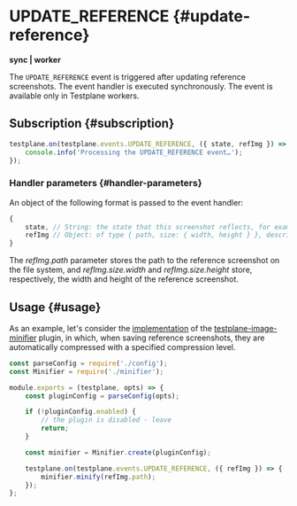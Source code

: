 # UPDATE_REFERENCE {#update-reference}

**sync | worker**

The `UPDATE_REFERENCE` event is triggered after updating reference screenshots. The event handler is executed synchronously. The event is available only in Testplane workers.

## Subscription {#subscription}

```javascript
testplane.on(testplane.events.UPDATE_REFERENCE, ({ state, refImg }) => {
    console.info('Processing the UPDATE_REFERENCE event…');
});
```

### Handler parameters {#handler-parameters}

An object of the following format is passed to the event handler:

```javascript
{
    state, // String: the state that this screenshot reflects, for example: plain, map-view, scroll-left, etc.
    refImg // Object: of type { path, size: { width, height } }, describing the reference screenshot
}
```

The _refImg.path_ parameter stores the path to the reference screenshot on the file system, and _refImg.size.width_ and _refImg.size.height_ store, respectively, the width and height of the reference screenshot.

## Usage {#usage}

As an example, let's consider the [implementation][testplane-image-minifier-index] of the [testplane-image-minifier][testplane-image-minifier] plugin, in which, when saving reference screenshots, they are automatically compressed with a specified compression level.


```javascript
const parseConfig = require('./config');
const Minifier = require('./minifier');

module.exports = (testplane, opts) => {
    const pluginConfig = parseConfig(opts);

    if (!pluginConfig.enabled) {
        // the plugin is disabled - leave
        return;
    }

    const minifier = Minifier.create(pluginConfig);

    testplane.on(testplane.events.UPDATE_REFERENCE, ({ refImg }) => {
        minifier.minify(refImg.path);
    });
};
```

[testplane-image-minifier]: https://github.com/gemini-testing/testplane-image-minifier
[testplane-image-minifier-index]: https://github.com/gemini-testing/testplane-image-minifier/blob/master/lib/index.js
